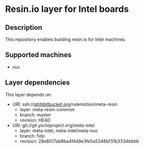 # Resin.io layer for Intel boards

## Description
This repository enables building resin.io for Intel machines.

## Supported machines
* nuc

## Layer dependencies

This layer depends on:

* URI: ssh://git@bitbucket.org/rulemotion/meta-resin
    * layer: meta-resin-common
    * branch: master
    * revision: HEAD
* URI: git://git.yoctoproject.org/meta-intel
    * layer: meta-intel, meta-intel/meta-nuc
    * branch: fido
    * revision: 28e8017ab8ba4f4d9e3fe5a5346bf31b3334bbbb
